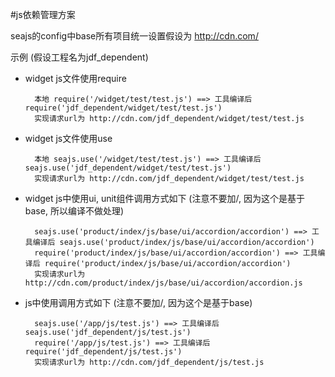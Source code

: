 #js依赖管理方案

seajs的config中base所有项目统一设置假设为 http://cdn.com/

示例 (假设工程名为jdf_dependent)

* widget js文件使用require
		
		本地 require('/widget/test/test.js') ==> 工具编译后 require('jdf_dependent/widget/test/test.js')
		实现请求url为 http://cdn.com/jdf_dependent/widget/test/test.js

* widget js文件使用use
		
		本地 seajs.use('/widget/test/test.js') ==> 工具编译后 seajs.use('jdf_dependent/widget/test/test.js')
		实现请求url为 http://cdn.com/jdf_dependent/widget/test/test.js

* widget js中使用ui, unit组件调用方式如下 (注意不要加/, 因为这个是基于base, 所以编译不做处理)
		
		seajs.use('product/index/js/base/ui/accordion/accordion') ==> 工具编译后 seajs.use('product/index/js/base/ui/accordion/accordion')
		require('product/index/js/base/ui/accordion/accordion') ==> 工具编译后 require('product/index/js/base/ui/accordion/accordion')
		实现请求url为 http://cdn.com/product/index/js/base/ui/accordion/accordion.js

* js中使用调用方式如下 (注意不要加/, 因为这个是基于base)
		
		seajs.use('/app/js/test.js') ==> 工具编译后 seajs.use('jdf_dependent/js/test.js')
		require('/app/js/test.js') ==> 工具编译后 require('jdf_dependent/js/test.js')
		实现请求url为 http://cdn.com/jdf_dependent/js/test.js
